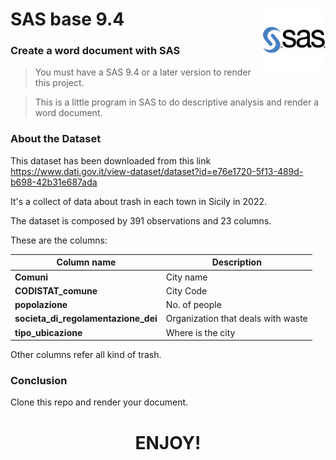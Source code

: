 # SAS base 9.4 <img src="sas.png" align="right" height="100"  alt="" />


### **Create a word document with SAS**

> You must have a SAS 9.4 or a later version to render this project.

> This is a little program in SAS to do descriptive analysis and render a word document.


### About the Dataset

This dataset has been downloaded from this link https://www.dati.gov.it/view-dataset/dataset?id=e76e1720-5f13-489d-b698-42b31e687ada  

It's a collect of data about trash in each town in Sicily in 2022.

The dataset is composed by 391 observations and 23 columns.

These are the columns:

| Column name | Description                                                                      
|-----------------------------|-------------------------------------------|
| **Comuni**  | City name 
| **CODISTAT_comune** | City Code
| **popolazione**| No. of people
| **societa_di_regolamentazione_dei** | Organization that deals with waste
| **tipo_ubicazione** | Where is the city


Other columns refer all kind of trash.

### Conclusion

Clone this repo and render your document.

# **<p align=center>ENJOY!**
